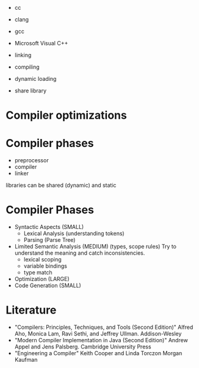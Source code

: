 - cc
- clang
- gcc
- Microsoft Visual C++

- linking
- compiling
- dynamic loading
- share library

# Compiler optimizations

# Compiler phases
- preprocessor
- compiler
- linker

libraries can be shared (dynamic) and static

# Compiler Phases
- Syntactic Aspects (SMALL)
    + Lexical Analysis (understanding tokens)
    + Parsing (Parse Tree)
- Limited Semantic Analysis (MEDIUM) (types, scope rules) Try to understand the meaning and catch inconsistencies.
    + lexical scoping
    + variable bindings
    + type match
- Optimization (LARGE)
- Code Generation (SMALL)


# Literature
- "Compilers: Principles, Techniques, and Tools (Second Edition)" Alfred Aho, Monica Lam, Ravi Sethi, and Jeffrey Ullman.  Addison-Wesley
- "Modern Compiler Implementation in Java (Second Edition)" Andrew Appel and Jens Palsberg.  Cambridge University Press
- "Engineering a Compiler" Keith Cooper and Linda Torczon Morgan Kaufman
